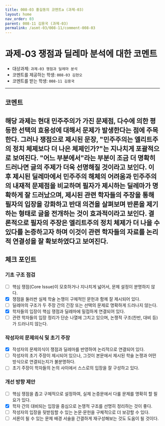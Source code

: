 ```yaml
---
title: 008-03 홍길동의 코멘트a (과제-03) 
layout: home
nav_order: 03
parent: 008-11 김용국 (과제-03)
permalink: /asmt-03/008-11/comment-008-03
---
```


# 과제-03 쟁점과 딜레마 분석에 대한 코멘트

- 대상과제: `과제-03 쟁점과 딜레마 분석`
- 코멘트를 제공하는 학생: `008-03 김현오` 
- 코멘트를 받는 학생: `008-11 김용국` 

---

## 코멘트

해당 과제는 현대 민주주의가 가진 문제점, 다수에 의한 평등한 선택의 효용성에 대해서 문제가 발생한다는 점에 주목한다. 그러나 쟁점으로 제시된 문장, "민주주의는 엘리트주의 정치 체제보다 더 나은 체제인가?"는 지나치게 포괄적으로 보여진다. "어느 부분에서"라는 부분이 조금 더 명확히 드러나면 글의 주제가 더욱 선명해질 것이라고 보인다. 이후 제시된 딜레마에서 민주주의 해체의 어려움과 민주주의의 내재적 문제점을 비교하며 필자가 제시하는 딜레마가 명확하게 잘 드러났으며, 제시된 관련 학자들의 주장을 통해 필자의 입장을 강화하고 반대 의견을 살펴보며 반론을 제기하는 형태로 글을 전개하는 것이 효과적이라고 보인다. 결론적으로 필자의 주장은 엘리트주의 정치 체제가 더 나을 수 있다를 논증하고자 하며 이것이 관련 학자들의 자료를 논리적 연결성을 잘 확보하였다고 보여진다.
---

## 체크 포인트

### **기초 구조 점검**
- [ ] 핵심 쟁점(Core Issue)이 모호하거나 지나치게 넓어서, 문제 설정이 분명하지 않다.
- [x] 쟁점을 둘러싼 실제 학술 논쟁이 구체적인 문헌과 함께 잘 제시되어 있다.
- [ ] 딜레마의 구조가 두 주장 간의 긴장 또는 선택의 문제로 명확하게 드러나지 않는다.
- [x] 학자들의 입장이 핵심 쟁점과 딜레마에 밀접하게 연결되어 있다.
- [ ] 관련 학자들의 입장 정리가 단순 나열에 그치고 있으며, 논쟁적 구조(찬반, 대비 등)가 드러나지 않는다.

### **작성자의 문제의식 및 초기 주장**
- [x] 작성자의 문제의식이 쟁점과 딜레마를 반영하여 논리적으로 연결되어 있다.
- [ ] 작성자의 초기 주장이 제시되어 있으나, 그것이 본문에서 제시된 학술 논쟁과 어떤 방식으로 연결되는지가 불분명하다.
- [ ] 초기 주장이 학자들의 논의 사이에서 스스로의 입장을 잘 구성하고 있다.

### **개선 방향 제안**
- [ ] 핵심 쟁점을 좁고 구체적으로 설정하여, 실제 논증문에서 다룰 문제를 명확히 할 필요가 있다.
- [x] 학자 간의 대비되는 입장을 중심으로 논쟁적 구조를 선명히 정리하는 것이 좋다.
- [ ] 작성자의 입장을 뒷받침할 수 있는 논문·문헌을 구체적으로 더 보강할 수 있다.
- [ ] 서론이 될 수 있는 문제 배경 서술을 간결하게 재구성해보는 것도 도움이 될 것이다.